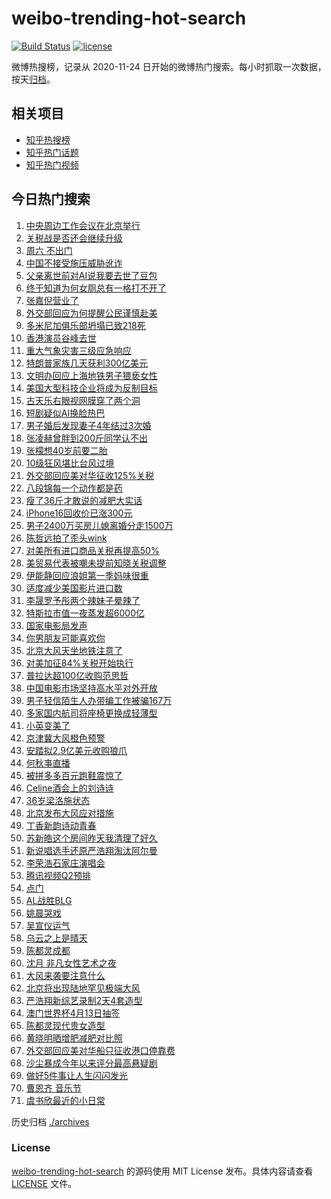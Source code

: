 # weibo-trending-hot-search

[![Build Status](https://github.com/justjavac/weibo-trending-hot-search/workflows/ci/badge.svg?branch=master)](https://github.com/justjavac/weibo-trending-hot-search/actions)
[![license](https://img.shields.io/github/license/justjavac/weibo-trending-hot-search)](https://github.com/justjavac/weibo-trending-hot-search/blob/master/LICENSE)

微博热搜榜，记录从 2020-11-24 日开始的微博热门搜索。每小时抓取一次数据，按天[归档](./archives)。

## 相关项目

- [知乎热搜榜](https://github.com/justjavac/zhihu-trending-top-search)
- [知乎热门话题](https://github.com/justjavac/zhihu-trending-hot-questions)
- [知乎热门视频](https://github.com/justjavac/zhihu-trending-hot-video)

## 今日热门搜索

<!-- BEGIN -->
<!-- 最后更新时间 Fri Apr 11 2025 05:08:08 GMT+0800 (China Standard Time) -->

1. [中央周边工作会议在北京举行](https://s.weibo.com//weibo?q=%23%E4%B8%AD%E5%A4%AE%E5%91%A8%E8%BE%B9%E5%B7%A5%E4%BD%9C%E4%BC%9A%E8%AE%AE%E5%9C%A8%E5%8C%97%E4%BA%AC%E4%B8%BE%E8%A1%8C%23&Refer=new_time)
1. [关税战是否还会继续升级](https://s.weibo.com//weibo?q=%23%E5%85%B3%E7%A8%8E%E6%88%98%E6%98%AF%E5%90%A6%E8%BF%98%E4%BC%9A%E7%BB%A7%E7%BB%AD%E5%8D%87%E7%BA%A7%23&t=31&band_rank=23&Refer=top)
1. [周六 不出门](https://s.weibo.com//weibo?q=%E5%91%A8%E5%85%AD%20%E4%B8%8D%E5%87%BA%E9%97%A8&t=31&band_rank=1&Refer=top)
1. [中国不接受施压威胁讹诈](https://s.weibo.com//weibo?q=%23%E4%B8%AD%E5%9B%BD%E4%B8%8D%E6%8E%A5%E5%8F%97%E6%96%BD%E5%8E%8B%E5%A8%81%E8%83%81%E8%AE%B9%E8%AF%88%23&t=31&band_rank=3&Refer=top)
1. [父亲离世前对AI说我要去世了豆包](https://s.weibo.com//weibo?q=%23%E7%88%B6%E4%BA%B2%E7%A6%BB%E4%B8%96%E5%89%8D%E5%AF%B9AI%E8%AF%B4%E6%88%91%E8%A6%81%E5%8E%BB%E4%B8%96%E4%BA%86%E8%B1%86%E5%8C%85%23&t=31&band_rank=11&Refer=top)
1. [终于知道为何女厕总有一格打不开了](https://s.weibo.com//weibo?q=%23%E7%BB%88%E4%BA%8E%E7%9F%A5%E9%81%93%E4%B8%BA%E4%BD%95%E5%A5%B3%E5%8E%95%E6%80%BB%E6%9C%89%E4%B8%80%E6%A0%BC%E6%89%93%E4%B8%8D%E5%BC%80%E4%BA%86%23&t=31&band_rank=25&Refer=top)
1. [张嘉倪营业了](https://s.weibo.com//weibo?q=%23%E5%BC%A0%E5%98%89%E5%80%AA%E8%90%A5%E4%B8%9A%E4%BA%86%23&t=31&band_rank=2&Refer=top)
1. [外交部回应为何提醒公民谨慎赴美](https://s.weibo.com//weibo?q=%23%E5%A4%96%E4%BA%A4%E9%83%A8%E5%9B%9E%E5%BA%94%E4%B8%BA%E4%BD%95%E6%8F%90%E9%86%92%E5%85%AC%E6%B0%91%E8%B0%A8%E6%85%8E%E8%B5%B4%E7%BE%8E%23&t=31&band_rank=35&Refer=top)
1. [多米尼加俱乐部坍塌已致218死](https://s.weibo.com//weibo?q=%23%E5%A4%9A%E7%B1%B3%E5%B0%BC%E5%8A%A0%E4%BF%B1%E4%B9%90%E9%83%A8%E5%9D%8D%E5%A1%8C%E5%B7%B2%E8%87%B4218%E6%AD%BB%23&t=31&band_rank=49&Refer=top)
1. [香港演员谷峰去世](https://s.weibo.com//weibo?q=%23%E9%A6%99%E6%B8%AF%E6%BC%94%E5%91%98%E8%B0%B7%E5%B3%B0%E5%8E%BB%E4%B8%96%23&t=31&band_rank=10&Refer=top)
1. [重大气象灾害三级应急响应](https://s.weibo.com//weibo?q=%23%E9%87%8D%E5%A4%A7%E6%B0%94%E8%B1%A1%E7%81%BE%E5%AE%B3%E4%B8%89%E7%BA%A7%E5%BA%94%E6%80%A5%E5%93%8D%E5%BA%94%23&t=31&band_rank=47&Refer=top)
1. [特朗普家族几天获利300亿美元](https://s.weibo.com//weibo?q=%23%E7%89%B9%E6%9C%97%E6%99%AE%E5%AE%B6%E6%97%8F%E5%87%A0%E5%A4%A9%E8%8E%B7%E5%88%A9300%E4%BA%BF%E7%BE%8E%E5%85%83%23&t=31&band_rank=12&Refer=top)
1. [文明办回应上海地铁男子猥亵女性](https://s.weibo.com//weibo?q=%23%E6%96%87%E6%98%8E%E5%8A%9E%E5%9B%9E%E5%BA%94%E4%B8%8A%E6%B5%B7%E5%9C%B0%E9%93%81%E7%94%B7%E5%AD%90%E7%8C%A5%E4%BA%B5%E5%A5%B3%E6%80%A7%23&t=31&band_rank=13&Refer=top)
1. [美国大型科技企业将成为反制目标](https://s.weibo.com//weibo?q=%23%E7%BE%8E%E5%9B%BD%E5%A4%A7%E5%9E%8B%E7%A7%91%E6%8A%80%E4%BC%81%E4%B8%9A%E5%B0%86%E6%88%90%E4%B8%BA%E5%8F%8D%E5%88%B6%E7%9B%AE%E6%A0%87%23&t=31&band_rank=4&Refer=top)
1. [古天乐右眼视网膜穿了两个洞](https://s.weibo.com//weibo?q=%23%E5%8F%A4%E5%A4%A9%E4%B9%90%E5%8F%B3%E7%9C%BC%E8%A7%86%E7%BD%91%E8%86%9C%E7%A9%BF%E4%BA%86%E4%B8%A4%E4%B8%AA%E6%B4%9E%23&t=31&band_rank=13&Refer=top)
1. [短剧疑似AI换脸热巴](https://s.weibo.com//weibo?q=%23%E7%9F%AD%E5%89%A7%E7%96%91%E4%BC%BCAI%E6%8D%A2%E8%84%B8%E7%83%AD%E5%B7%B4%23&t=31&band_rank=11&Refer=top)
1. [男子婚后发现妻子4年结过3次婚](https://s.weibo.com//weibo?q=%23%E7%94%B7%E5%AD%90%E5%A9%9A%E5%90%8E%E5%8F%91%E7%8E%B0%E5%A6%BB%E5%AD%904%E5%B9%B4%E7%BB%93%E8%BF%873%E6%AC%A1%E5%A9%9A%23&t=31&band_rank=40&Refer=top)
1. [张凌赫曾胖到200斤同学认不出](https://s.weibo.com//weibo?q=%23%E5%BC%A0%E5%87%8C%E8%B5%AB%E6%9B%BE%E8%83%96%E5%88%B0200%E6%96%A4%E5%90%8C%E5%AD%A6%E8%AE%A4%E4%B8%8D%E5%87%BA%23&t=31&band_rank=20&Refer=top)
1. [张檬想40岁前要二胎](https://s.weibo.com//weibo?q=%23%E5%BC%A0%E6%AA%AC%E6%83%B340%E5%B2%81%E5%89%8D%E8%A6%81%E4%BA%8C%E8%83%8E%23&t=31&band_rank=14&Refer=top)
1. [10级狂风堪比台风过境](https://s.weibo.com//weibo?q=%2310%E7%BA%A7%E7%8B%82%E9%A3%8E%E5%A0%AA%E6%AF%94%E5%8F%B0%E9%A3%8E%E8%BF%87%E5%A2%83%23&t=31&band_rank=6&Refer=top)
1. [外交部回应美对华征收125%关税](https://s.weibo.com//weibo?q=%23%E5%A4%96%E4%BA%A4%E9%83%A8%E5%9B%9E%E5%BA%94%E7%BE%8E%E5%AF%B9%E5%8D%8E%E5%BE%81%E6%94%B6125%25%E5%85%B3%E7%A8%8E%23&t=31&band_rank=7&Refer=top)
1. [八段锦每一个动作都是药](https://s.weibo.com//weibo?q=%23%E5%85%AB%E6%AE%B5%E9%94%A6%E6%AF%8F%E4%B8%80%E4%B8%AA%E5%8A%A8%E4%BD%9C%E9%83%BD%E6%98%AF%E8%8D%AF%23&t=31&band_rank=22&Refer=top)
1. [瘦了36斤才敢说的减肥大实话](https://s.weibo.com//weibo?q=%E7%98%A6%E4%BA%8636%E6%96%A4%E6%89%8D%E6%95%A2%E8%AF%B4%E7%9A%84%E5%87%8F%E8%82%A5%E5%A4%A7%E5%AE%9E%E8%AF%9D&t=31&band_rank=21&Refer=top)
1. [iPhone16回收价已涨300元](https://s.weibo.com//weibo?q=%23iPhone16%E5%9B%9E%E6%94%B6%E4%BB%B7%E5%B7%B2%E6%B6%A8300%E5%85%83%23&t=31&band_rank=16&Refer=top)
1. [男子2400万买房儿媳离婚分走1500万](https://s.weibo.com//weibo?q=%23%E7%94%B7%E5%AD%902400%E4%B8%87%E4%B9%B0%E6%88%BF%E5%84%BF%E5%AA%B3%E7%A6%BB%E5%A9%9A%E5%88%86%E8%B5%B01500%E4%B8%87%23&t=31&band_rank=31&Refer=top)
1. [陈哲远拍了歪头wink](https://s.weibo.com//weibo?q=%E9%99%88%E5%93%B2%E8%BF%9C%E6%8B%8D%E4%BA%86%E6%AD%AA%E5%A4%B4wink&t=31&band_rank=42&Refer=top)
1. [对美所有进口商品关税再提高50%](https://s.weibo.com//weibo?q=%23%E5%AF%B9%E7%BE%8E%E6%89%80%E6%9C%89%E8%BF%9B%E5%8F%A3%E5%95%86%E5%93%81%E5%85%B3%E7%A8%8E%E5%86%8D%E6%8F%90%E9%AB%9850%25%23&t=31&band_rank=9&Refer=top)
1. [美贸易代表被嘲未提前知晓关税调整](https://s.weibo.com//weibo?q=%23%E7%BE%8E%E8%B4%B8%E6%98%93%E4%BB%A3%E8%A1%A8%E8%A2%AB%E5%98%B2%E6%9C%AA%E6%8F%90%E5%89%8D%E7%9F%A5%E6%99%93%E5%85%B3%E7%A8%8E%E8%B0%83%E6%95%B4%23&t=31&band_rank=41&Refer=top)
1. [伊能静回应浪姐第一季妈味很重](https://s.weibo.com//weibo?q=%23%E4%BC%8A%E8%83%BD%E9%9D%99%E5%9B%9E%E5%BA%94%E6%B5%AA%E5%A7%90%E7%AC%AC%E4%B8%80%E5%AD%A3%E5%A6%88%E5%91%B3%E5%BE%88%E9%87%8D%23&t=31&band_rank=28&Refer=top)
1. [适度减少美国影片进口数](https://s.weibo.com//weibo?q=%23%E9%80%82%E5%BA%A6%E5%87%8F%E5%B0%91%E7%BE%8E%E5%9B%BD%E5%BD%B1%E7%89%87%E8%BF%9B%E5%8F%A3%E6%95%B0%23&t=31&band_rank=34&Refer=top)
1. [李晟罗予彤两个辣妹子晕辣了](https://s.weibo.com//weibo?q=%E6%9D%8E%E6%99%9F%E7%BD%97%E4%BA%88%E5%BD%A4%E4%B8%A4%E4%B8%AA%E8%BE%A3%E5%A6%B9%E5%AD%90%E6%99%95%E8%BE%A3%E4%BA%86&t=31&band_rank=28&Refer=top)
1. [特斯拉市值一夜蒸发超6000亿](https://s.weibo.com//weibo?q=%23%E7%89%B9%E6%96%AF%E6%8B%89%E5%B8%82%E5%80%BC%E4%B8%80%E5%A4%9C%E8%92%B8%E5%8F%91%E8%B6%856000%E4%BA%BF%23&t=31&band_rank=32&Refer=top)
1. [国家电影局发声](https://s.weibo.com//weibo?q=%23%E5%9B%BD%E5%AE%B6%E7%94%B5%E5%BD%B1%E5%B1%80%E5%8F%91%E5%A3%B0%23&t=31&band_rank=5&Refer=top)
1. [你男朋友可能喜欢你](https://s.weibo.com//weibo?q=%E4%BD%A0%E7%94%B7%E6%9C%8B%E5%8F%8B%E5%8F%AF%E8%83%BD%E5%96%9C%E6%AC%A2%E4%BD%A0&t=31&band_rank=39&Refer=top)
1. [北京大风天坐地铁注意了](https://s.weibo.com//weibo?q=%23%E5%8C%97%E4%BA%AC%E5%A4%A7%E9%A3%8E%E5%A4%A9%E5%9D%90%E5%9C%B0%E9%93%81%E6%B3%A8%E6%84%8F%E4%BA%86%23&t=31&band_rank=8&Refer=top)
1. [对美加征84%关税开始执行](https://s.weibo.com//weibo?q=%23%E5%AF%B9%E7%BE%8E%E5%8A%A0%E5%BE%8184%25%E5%85%B3%E7%A8%8E%E5%BC%80%E5%A7%8B%E6%89%A7%E8%A1%8C%23&t=31&band_rank=37&Refer=top)
1. [普拉达超100亿收购范思哲](https://s.weibo.com//weibo?q=%23%E6%99%AE%E6%8B%89%E8%BE%BE%E8%B6%85100%E4%BA%BF%E6%94%B6%E8%B4%AD%E8%8C%83%E6%80%9D%E5%93%B2%23&t=31&band_rank=31&Refer=top)
1. [中国电影市场坚持高水平对外开放](https://s.weibo.com//weibo?q=%23%E4%B8%AD%E5%9B%BD%E7%94%B5%E5%BD%B1%E5%B8%82%E5%9C%BA%E5%9D%9A%E6%8C%81%E9%AB%98%E6%B0%B4%E5%B9%B3%E5%AF%B9%E5%A4%96%E5%BC%80%E6%94%BE%23&t=31&band_rank=29&Refer=top)
1. [男子轻信陌生人办带编工作被骗167万](https://s.weibo.com//weibo?q=%23%E7%94%B7%E5%AD%90%E8%BD%BB%E4%BF%A1%E9%99%8C%E7%94%9F%E4%BA%BA%E5%8A%9E%E5%B8%A6%E7%BC%96%E5%B7%A5%E4%BD%9C%E8%A2%AB%E9%AA%97167%E4%B8%87%23&t=31&band_rank=28&Refer=top)
1. [多家国内航司将座椅更换成轻薄型](https://s.weibo.com//weibo?q=%23%E5%A4%9A%E5%AE%B6%E5%9B%BD%E5%86%85%E8%88%AA%E5%8F%B8%E5%B0%86%E5%BA%A7%E6%A4%85%E6%9B%B4%E6%8D%A2%E6%88%90%E8%BD%BB%E8%96%84%E5%9E%8B%23&t=31&band_rank=27&Refer=top)
1. [小英变美了](https://s.weibo.com//weibo?q=%23%E5%B0%8F%E8%8B%B1%E5%8F%98%E7%BE%8E%E4%BA%86%23&t=31&band_rank=26&Refer=top)
1. [京津冀大风橙色预警](https://s.weibo.com//weibo?q=%23%E4%BA%AC%E6%B4%A5%E5%86%80%E5%A4%A7%E9%A3%8E%E6%A9%99%E8%89%B2%E9%A2%84%E8%AD%A6%23&t=31&band_rank=10&Refer=top)
1. [安踏拟2.9亿美元收购狼爪](https://s.weibo.com//weibo?q=%23%E5%AE%89%E8%B8%8F%E6%8B%9F2.9%E4%BA%BF%E7%BE%8E%E5%85%83%E6%94%B6%E8%B4%AD%E7%8B%BC%E7%88%AA%23&t=31&band_rank=36&Refer=top)
1. [何秋亊直播](https://s.weibo.com//weibo?q=%E4%BD%95%E7%A7%8B%E4%BA%8A%E7%9B%B4%E6%92%AD&t=31&band_rank=15&Refer=top)
1. [被拼多多百元跑鞋震惊了](https://s.weibo.com//weibo?q=%23%E8%A2%AB%E6%8B%BC%E5%A4%9A%E5%A4%9A%E7%99%BE%E5%85%83%E8%B7%91%E9%9E%8B%E9%9C%87%E6%83%8A%E4%BA%86%23&t=31&band_rank=45&Refer=top)
1. [Celine酒会上的刘诗诗](https://s.weibo.com//weibo?q=%23Celine%E9%85%92%E4%BC%9A%E4%B8%8A%E7%9A%84%E5%88%98%E8%AF%97%E8%AF%97%23&t=31&band_rank=33&Refer=top)
1. [36岁梁洛施状态](https://s.weibo.com//weibo?q=36%E5%B2%81%E6%A2%81%E6%B4%9B%E6%96%BD%E7%8A%B6%E6%80%81&t=31&band_rank=46&Refer=top)
1. [北京发布大风应对措施](https://s.weibo.com//weibo?q=%23%E5%8C%97%E4%BA%AC%E5%8F%91%E5%B8%83%E5%A4%A7%E9%A3%8E%E5%BA%94%E5%AF%B9%E6%8E%AA%E6%96%BD%23&t=31&band_rank=17&Refer=top)
1. [丁香新韵诗动青春](https://s.weibo.com//weibo?q=%23%E4%B8%81%E9%A6%99%E6%96%B0%E9%9F%B5%E8%AF%97%E5%8A%A8%E9%9D%92%E6%98%A5%23&t=31&band_rank=49&Refer=top)
1. [苏新皓这个房间昨天我清理了好久](https://s.weibo.com//weibo?q=%23%E8%8B%8F%E6%96%B0%E7%9A%93%E8%BF%99%E4%B8%AA%E6%88%BF%E9%97%B4%E6%98%A8%E5%A4%A9%E6%88%91%E6%B8%85%E7%90%86%E4%BA%86%E5%A5%BD%E4%B9%85%23&t=31&band_rank=42&Refer=top)
1. [新说唱选手还原严浩翔淘汰阿尔曼](https://s.weibo.com//weibo?q=%23%E6%96%B0%E8%AF%B4%E5%94%B1%E9%80%89%E6%89%8B%E8%BF%98%E5%8E%9F%E4%B8%A5%E6%B5%A9%E7%BF%94%E6%B7%98%E6%B1%B0%E9%98%BF%E5%B0%94%E6%9B%BC%23&t=31&band_rank=18&Refer=top)
1. [李荣浩石家庄演唱会](https://s.weibo.com//weibo?q=%E6%9D%8E%E8%8D%A3%E6%B5%A9%E7%9F%B3%E5%AE%B6%E5%BA%84%E6%BC%94%E5%94%B1%E4%BC%9A&t=31&band_rank=19&Refer=top)
1. [腾讯视频Q2预排](https://s.weibo.com//weibo?q=%23%E8%85%BE%E8%AE%AF%E8%A7%86%E9%A2%91Q2%E9%A2%84%E6%8E%92%23&t=31&band_rank=49&Refer=top)
1. [点门](https://s.weibo.com//weibo?q=%E7%82%B9%E9%97%A8&t=31&band_rank=46&Refer=top)
1. [AL战胜BLG](https://s.weibo.com//weibo?q=%23AL%E6%88%98%E8%83%9CBLG%23&t=31&band_rank=48&Refer=top)
1. [姚晨哭戏](https://s.weibo.com//weibo?q=%E5%A7%9A%E6%99%A8%E5%93%AD%E6%88%8F&t=31&band_rank=48&Refer=top)
1. [吴宣仪运气](https://s.weibo.com//weibo?q=%E5%90%B4%E5%AE%A3%E4%BB%AA%E8%BF%90%E6%B0%94&t=31&band_rank=24&Refer=top)
1. [乌云之上是晴天](https://s.weibo.com//weibo?q=%E4%B9%8C%E4%BA%91%E4%B9%8B%E4%B8%8A%E6%98%AF%E6%99%B4%E5%A4%A9&t=31&band_rank=50&Refer=top)
1. [陈都灵成都](https://s.weibo.com//weibo?q=%E9%99%88%E9%83%BD%E7%81%B5%E6%88%90%E9%83%BD&t=31&band_rank=49&Refer=top)
1. [沈月 非凡女性艺术之夜](https://s.weibo.com//weibo?q=%E6%B2%88%E6%9C%88%20%E9%9D%9E%E5%87%A1%E5%A5%B3%E6%80%A7%E8%89%BA%E6%9C%AF%E4%B9%8B%E5%A4%9C&t=31&band_rank=32&Refer=top)
1. [大风来袭要注意什么](https://s.weibo.com//weibo?q=%23%E5%A4%A7%E9%A3%8E%E6%9D%A5%E8%A2%AD%E8%A6%81%E6%B3%A8%E6%84%8F%E4%BB%80%E4%B9%88%23&t=31&band_rank=44&Refer=top)
1. [北京将出现陆地罕见极端大风](https://s.weibo.com//weibo?q=%23%E5%8C%97%E4%BA%AC%E5%B0%86%E5%87%BA%E7%8E%B0%E9%99%86%E5%9C%B0%E7%BD%95%E8%A7%81%E6%9E%81%E7%AB%AF%E5%A4%A7%E9%A3%8E%23&t=31&band_rank=46&Refer=top)
1. [严浩翔新综艺录制2天4套造型](https://s.weibo.com//weibo?q=%23%E4%B8%A5%E6%B5%A9%E7%BF%94%E6%96%B0%E7%BB%BC%E8%89%BA%E5%BD%95%E5%88%B62%E5%A4%A94%E5%A5%97%E9%80%A0%E5%9E%8B%23&t=31&band_rank=46&Refer=top)
1. [澳门世界杯4月13日抽签](https://s.weibo.com//weibo?q=%23%E6%BE%B3%E9%97%A8%E4%B8%96%E7%95%8C%E6%9D%AF4%E6%9C%8813%E6%97%A5%E6%8A%BD%E7%AD%BE%23&t=31&band_rank=35&Refer=top)
1. [陈都灵现代贵女造型](https://s.weibo.com//weibo?q=%23%E9%99%88%E9%83%BD%E7%81%B5%E7%8E%B0%E4%BB%A3%E8%B4%B5%E5%A5%B3%E9%80%A0%E5%9E%8B%23&t=31&band_rank=44&Refer=top)
1. [黄晓明晒增肥减肥对比照](https://s.weibo.com//weibo?q=%23%E9%BB%84%E6%99%93%E6%98%8E%E6%99%92%E5%A2%9E%E8%82%A5%E5%87%8F%E8%82%A5%E5%AF%B9%E6%AF%94%E7%85%A7%23&t=31&band_rank=38&Refer=top)
1. [外交部回应美对华船只征收港口停靠费](https://s.weibo.com//weibo?q=%23%E5%A4%96%E4%BA%A4%E9%83%A8%E5%9B%9E%E5%BA%94%E7%BE%8E%E5%AF%B9%E5%8D%8E%E8%88%B9%E5%8F%AA%E5%BE%81%E6%94%B6%E6%B8%AF%E5%8F%A3%E5%81%9C%E9%9D%A0%E8%B4%B9%23&t=31&band_rank=47&Refer=top)
1. [沙尘暴成今年以来评分最高悬疑剧](https://s.weibo.com//weibo?q=%23%E6%B2%99%E5%B0%98%E6%9A%B4%E6%88%90%E4%BB%8A%E5%B9%B4%E4%BB%A5%E6%9D%A5%E8%AF%84%E5%88%86%E6%9C%80%E9%AB%98%E6%82%AC%E7%96%91%E5%89%A7%23&t=31&band_rank=30&Refer=top)
1. [做好5件事让人生闪闪发光](https://s.weibo.com//weibo?q=%23%E5%81%9A%E5%A5%BD5%E4%BB%B6%E4%BA%8B%E8%AE%A9%E4%BA%BA%E7%94%9F%E9%97%AA%E9%97%AA%E5%8F%91%E5%85%89%23&t=31&band_rank=43&Refer=top)
1. [曹恩齐 音乐节](https://s.weibo.com//weibo?q=%E6%9B%B9%E6%81%A9%E9%BD%90%20%E9%9F%B3%E4%B9%90%E8%8A%82&t=31&band_rank=48&Refer=top)
1. [虞书欣最近的小日常](https://s.weibo.com//weibo?q=%23%E8%99%9E%E4%B9%A6%E6%AC%A3%E6%9C%80%E8%BF%91%E7%9A%84%E5%B0%8F%E6%97%A5%E5%B8%B8%23&t=31&band_rank=50&Refer=top)

<!-- END -->

历史归档 [./archives](./archives)

### License

[weibo-trending-hot-search](https://github.com/justjavac/weibo-trending-hot-search) 的源码使用 MIT License
发布。具体内容请查看 [LICENSE](./LICENSE) 文件。

